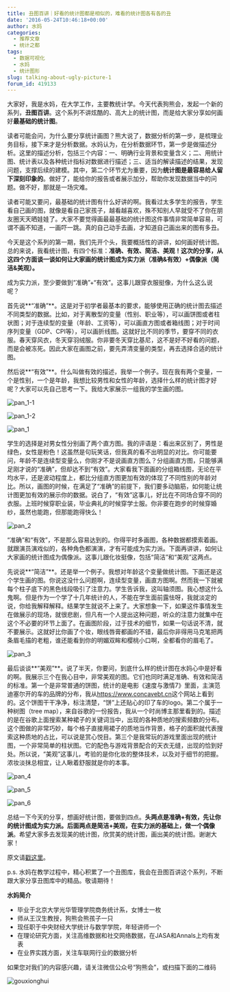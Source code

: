 ```yaml
---
title: 丑图百讲｜好看的统计图都是相似的，难看的统计图各有各的丑
date: '2016-05-24T10:46:18+00:00'
author: 水妈
categories:
  - 推荐文章
  - 统计之都
tags:
  - 数据可视化
  - 水妈
  - 统计图形
slug: talking-about-ugly-picture-1
forum_id: 419133
---
```


大家好，我是水妈，在大学工作，主要教统计学。今天代表狗熊会，发起一个新的系列，**丑图百讲**。这个系列不讲炫酷的、高大上的统计图，而是给大家分享如何画好**最基础的统计图**。

读者可能会问，为什么要分享统计画图？熊大说了，数据分析的第一步，是梳理业务目标，接下来才是分析数据。水妈认为，在分析数据环节，第一步是做描述分析。这里的描述分析，包括三个内容：一、明确行业背景和变量含义；二、用统计图、统计表以及各种统计指标对数据进行描述；三、适当的解读描述的结果，发现问题，支撑后续的建模。其中，第二个环节尤为重要，因为**统计图是最容易给人留下深刻印象的**。做好了，能给你的报告或者展示加分，帮助你发现数据当中的问题。做不好，那就是一场灾难。

读者可能又要问，最基础的统计图有什么好讲的啊。我看过太多学生的报告，学生看自己画的图，就像是看自己家孩子，越看越喜欢，殊不知别人早就受不了你在朋友圈天天晒娃娃了。大家不要觉得画最最基础的统计图这件事情非常简单容易，可谓不画不知道，一画吓一跳。真的自己动手去画，才知道自己画出来的图有多丑。<!--more-->

今天是这个系列的第一期，我们先开个头，我要概括性的讲讲，如何画好统计图。 总的来说，我看统计图，有四个标准：**准确、有效、简洁、美观！**这次的分享，从这四个方面谈一谈如何让大家画的统计图成为**实力派（准确&有效）+偶像派（简洁&美观）。**

成为实力派，至少要做到“准确”+“有效”。这事儿跟穿衣服挺像，为什么这么说呢？    

首先说**“准确”**。这是对于初学者最基本的要求，能够使用正确的统计图去描述不同类型的数据。比如，对于离散型的变量（性别、职业等），可以画饼图或者柱状图；对于连续型的变量（年龄、工资等），可以画直方图或者箱线图；对于时间序列变量（GDP、CPI等），可以画折线图。这就好比不同的季节，要穿不同的衣服。春天穿风衣，冬天穿羽绒服。你非要冬天穿比基尼，这不是好不好看的问题，而是会被冻死。因此大家在画图之前，要先弄清变量的类型，再去选择合适的统计图。

然后说**“有效”**。什么叫做有效的描述，我举一个例子。现在我有两个变量，一个是性别，一个是年龄，我想比较男性和女性的年龄，选择什么样的统计图才好呢？大家可以先自己思考一下。我给大家展示一组我的学生画的图。

![pan_1-1](https://uploads.cosx.org/2016/05/pan_1-1.png)

![pan_1-2](https://uploads.cosx.org/2016/05/pan_1-2.png) 

![pan_1](https://uploads.cosx.org/2016/05/pan_1.png) 

学生的选择是对男女性分别画了两个直方图。我的评语是：看出来区别了，男性是绿色，女性是粉色！这虽然是句玩笑话，但我真的看不出明显的对比。你可能要问，年龄不是连续型变量么，你刚才不是说画直方图么？分组画直方图，只能够满足刚才说的“准确”，但却达不到“有效”。大家看我下面画的分组箱线图，无论在平均水平，还是波动程度上，都比分组直方图更加有效的体现了不同性别的年龄对比。所以，画图的时候，在满足了“准确”的前提下，我们要多动脑筋，如何能让统计图更加有效的展示你的数据。说白了，“有效”这事儿，好比在不同场合穿不同的衣服。上班时候穿职业装，毕业典礼的时候穿学士服。你非要在跑步的时候穿婚纱，虽然也能跑，但那能跑得快么！

![pan_2](https://uploads.cosx.org/2016/05/pan_2.png)

“准确”和“有效”，不是那么容易达到的。你得平时多画图，各种数据都摸索着画。就跟演员演戏似的，各种角色都演演，才有可能成为实力派。下面再讲讲，如何让大家画的统计图成为偶像派。这事儿跟化妆挺像，包括“简洁”和“美观”这两点。

先说说**“简洁”**。还是举一个例子。我想对年龄这个变量做统计图。下面还是这个学生画的图。你说这没什么问题啊，连续型变量，画直方图啊。然而我一下就被每个柱子底下的黑色线段吸引了注意力。学生告诉我，这叫轴须图。我心想这什么鬼啊。但是作为一个学了十几年统计的人，不能在学生面前露怯呀，我就淡定的说，你给我解释解释。结果学生就说不上来了。大家想象一下，如果这件事情发生在做展示的现场，就很悲剧，但凡有一个人提出这种问题，听众的注意力就集中在这个不必要的环节上面了。在画图阶段，过于技术的细节，如果一句话说不清，就不要展示。这就好比你画了个妆，眼线唇膏都画的不错，最后你非得用马克笔把两条眉毛描的老粗，谁还能看到你的明媚双眸和樱桃小口啊，全都看你的眉毛了。

![pan_3](https://uploads.cosx.org/2016/05/pan_3.png)

最后谈谈**“美观”**。说了半天，你要问，到底什么样的统计图在水妈心中是好看的啊。我展示三个在我心目中，非常美观的图。它们也同时满足准确、有效和简洁的标准。第一个是非常普通的饼图，统计的是电影《速度与激情7》里面，主演范迪塞尔开的车的品牌的分布，我从<https://www.concavebt.cn>这个网站上看到的。这个饼图干干净净，标注清楚，“饼”上还贴心的印了车的logo。第二个属于一种树图（tree map），来自谷歌的一份报告，我从一个时尚博主那里看到的。描述的是在谷歌上面搜索某种裙子的关键词当中，出现的各种质地的搜索频数的分布。这个图做的非常巧妙，每个格子直接用裙子的质地当作背景，格子的面积就代表搜索这种质地的占比，可以说是赏心悦目。第三个是我常玩的游戏里面出现的统计图，一个非常简单的柱状图。它的配色与游戏背景配合的天衣无缝，出现的恰到好处。所以说，“美观”这事儿，考验的是你化妆的整体技术，以及对于细节的把握。浓妆淡抹总相宜，让人瞅着舒服就是你的本事。

![pan_4](https://uploads.cosx.org/2016/05/pan_4.png)

![pan_5](https://uploads.cosx.org/2016/05/pan_5.png)

![pan_6](https://uploads.cosx.org/2016/05/pan_6.png)
   

总结一下今天的分享，想画好统计图，要做到四点。**头两点是准确+有效，先让你的统计图成为实力派。后面两点是简洁+美观，在实力派的基础上，做一个偶像派**。希望大家多去发现美的统计图，欣赏美的统计图，画出美的统计图。谢谢大家！

原文请[戳这里](http://mp.weixin.qq.com/s?__biz=MzA5MjEyMTYwMg==&mid=2650236457&idx=1&sn=bc5e2211367afa950358cc67a7f38ce8&scene=4#wechat_redirect)。

p.s. 水妈在教学过程中，精心积累了一个丑图库，我会在丑图百讲这个系列，不断跟大家分享丑图库中的精品。敬请期待！

**水妈简介**

  * 毕业于北京大学光华管理学院商务统计系，女博士一枚
  * 师从王汉生教授，狗熊会熊孩子一只
  * 现任职于中央财经大学统计与数学学院，年轻讲师一个
  * 在理论研究方面，关注高维数据和社交网络数据，在JASA和Annals上均有发表
  * 在业界实践方面，关注车联网行业的数据分析

如果您对我们的内容感兴趣，请关注微信公众号“狗熊会”，或扫描下面的二维码

![gouxionghui](https://uploads.cosx.org/2016/05/gouxionghui.jpg)

